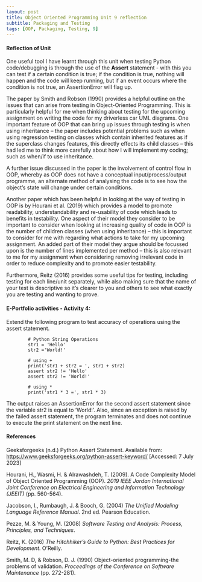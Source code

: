 ```yaml
---
layout: post
title: Object Oriented Programming Unit 9 reflection
subtitle: Packaging and Testing
tags: [OOP, Packaging, Testing, 9]
---
```


#### Reflection of Unit
One useful tool I have learnt through this unit when testing Python code/debugging is through the use of the **Assert** statement - with this you can test if a certain condition is true; if the condition is true, nothing will happen and the code will keep running, but if an event occurs where the condition is not true, an AssertionError will flag up.

The paper by Smith and Robson (1990) provides a helpful outline on the issues that can arise from testing in Object-Oriented Programming. This is particularly helpful for me when thinking about testing for the upcoming assignment on writing the code for my driverless car UML diagrams. One important feature of OOP that can bring up issues through testing is when using inheritance – the paper includes potential problems such as when using regression testing on classes which contain inherited features as if the superclass changes features, this directly effects its child classes – this had led me to think more carefully about how I will implement my coding; such as when/if to use inheritance.

A further issue discussed in the paper is the involvement of control flow in OOP, whereby as OOP does not have a conceptual input/process/output programme, an alternate method of analysing the code is to see how the object’s state will change under certain conditions.

Another paper which has been helpful in looking at the way of testing in OOP is by Hourani et al. (2019) which provides a model to promote readability, understandability and re-usability of code which leads to benefits in testability. One aspect of their model they consider to be important to consider when looking at increasing quality of code in OOP is the number of children classes (when using inheritance) – this is important to consider for me with regarding what actions to take for my upcoming assignment. An added part of their model they argue should be focussed upon is the number of lines implemented per method – this is also relevant to me for my assignment when considering removing irrelevant code in order to reduce complexity and to promote easier testability.

Furthermore, Reitz (2016) provides some useful tips for testing, including testing for each line/unit separately, while also making sure that the name of your test is descriptive so it’s clearer to you and others to see what exactly you are testing and wanting to prove.


#### E-Portfolio activities - Activity 4:
Extend the following program to test accuracy of operations using the assert statement.

            # Python String Operations
            str1 = 'Hello'
            str2 ='World!'

            # using +
            print('str1 + str2 = ', str1 + str2)
            assert str2 != 'Hello'
            assert str2 != 'World!'

            # using *
            print('str1 * 3 =', str1 * 3)


The output raises an AssertionError for the second assert statement since the variable str2 is equal to ‘World!’. 
Also, since an exception is raised by the failed assert statement, the program terminates and does not continue to execute the print statement on the next line.



#### References
Geeksforgeeks (n.d.) Python Assert Statement. Available from: https://www.geeksforgeeks.org/python-assert-keyword/ [Accessed: 7 July 2023]

Hourani, H., Wasmi, H. & Alrawashdeh, T. (2009). A Code Complexity Model of Object Oriented Programming (OOP). *2019 IEEE Jordan International Joint Conference on Electrical Engineering and Information Technology (JEEIT)* (pp. 560-564).

Jacobson, I., Rumbaugh, J. & Booch, G. (2004) *The Unified Modeling Language Reference Manual*. 2nd ed. Pearson Education.

Pezze, M. & Young, M. (2008) *Software Testing and Analysis: Process, Principles, and Techniques*.

Reitz, K. (2016) *The Hitchhiker’s Guide to Python: Best Practices for Development*. O’Reilly.

Smith, M. D, & Robson, D. J. (1990) Object-oriented programming-the problems of validation. *Proceedings of the Conference on Software Maintenance* (pp. 272-281).
